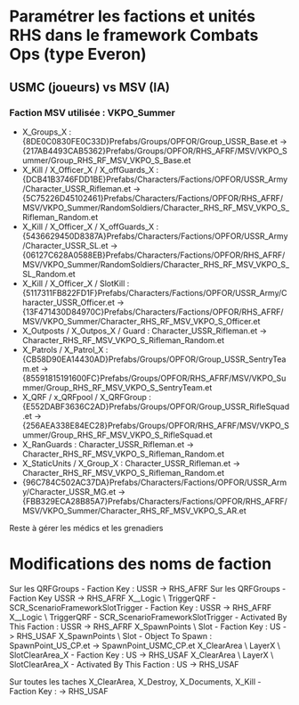 # Paramétrer les factions et unités RHS dans le framework Combats Ops (type Everon)

## USMC (joueurs) vs MSV (IA)

### Faction MSV utilisée : VKPO_Summer

* X_Groups_X : {8DE0C0830FE0C33D}Prefabs/Groups/OPFOR/Group_USSR_Base.et -> {217AB4493CAB5362}Prefabs/Groups/OPFOR/RHS_AFRF/MSV/VKPO_Summer/Group_RHS_RF_MSV_VKPO_S_Base.et
* X_Kill / X_Officer_X / X_offGuards_X : {DCB41B3746FDD1BE}Prefabs/Characters/Factions/OPFOR/USSR_Army/Character_USSR_Rifleman.et -> {5C75226D45102461}Prefabs/Characters/Factions/OPFOR/RHS_AFRF/MSV/VKPO_Summer/RandomSoldiers/Character_RHS_RF_MSV_VKPO_S_Rifleman_Random.et
* X_Kill / X_Officer_X / X_offGuards_X : {5436629450D8387A}Prefabs/Characters/Factions/OPFOR/USSR_Army/Character_USSR_SL.et -> {06127C628A0588EB}Prefabs/Characters/Factions/OPFOR/RHS_AFRF/MSV/VKPO_Summer/RandomSoldiers/Character_RHS_RF_MSV_VKPO_S_SL_Random.et
* X_Kill / X_Officer_X / SlotKill : {5117311FB822FD1F}Prefabs/Characters/Factions/OPFOR/USSR_Army/Character_USSR_Officer.et -> {13F471430D84970C}Prefabs/Characters/Factions/OPFOR/RHS_AFRF/MSV/VKPO_Summer/Character_RHS_RF_MSV_VKPO_S_Officer.et
* X_Outposts / X_Outpos_X / Guard : Character_USSR_Rifleman.et -> Character_RHS_RF_MSV_VKPO_S_Rifleman_Random.et
* X_Patrols / X_Patrol_X : {CB58D90EA14430AD}Prefabs/Groups/OPFOR/Group_USSR_SentryTeam.et -> {85591815191600FC}Prefabs/Groups/OPFOR/RHS_AFRF/MSV/VKPO_Summer/Group_RHS_RF_MSV_VKPO_S_SentryTeam.et
* X_QRF / x_QRFpool / X_QRFGroup : {E552DABF3636C2AD}Prefabs/Groups/OPFOR/Group_USSR_RifleSquad.et -> {256AEA338E84EC28}Prefabs/Groups/OPFOR/RHS_AFRF/MSV/VKPO_Summer/Group_RHS_RF_MSV_VKPO_S_RifleSquad.et
* X_RanGuards : Character_USSR_Rifleman.et -> Character_RHS_RF_MSV_VKPO_S_Rifleman_Random.et
* X_StaticUnits / X_Group_X : Character_USSR_Rifleman.et -> Character_RHS_RF_MSV_VKPO_S_Rifleman_Random.et
* {96C784C502AC37DA}Prefabs/Characters/Factions/OPFOR/USSR_Army/Character_USSR_MG.et -> {FBB329ECA28B85A7}Prefabs/Characters/Factions/OPFOR/RHS_AFRF/MSV/VKPO_Summer/Character_RHS_RF_MSV_VKPO_S_AR.et

Reste à gérer les médics et les grenadiers

# Modifications des noms de faction

Sur les QRFGroups - Faction Key : USSR -> RHS_AFRF
Sur les QRFGroups - Faction Key USSR -> RHS_AFRF
X__Logic \ TriggerQRF - SCR_ScenarioFrameworkSlotTrigger - Faction Key : USSR -> RHS_AFRF
X__Logic \ TriggerQRF - SCR_ScenarioFrameworkSlotTrigger - Activated By This Faction : USSR -> RHS_AFRF
X_SpawnPoints \ Slot - Faction Key : US -> RHS_USAF
X_SpawnPoints \ Slot - Object To Spawn : SpawnPoint_US_CP.et -> SpawnPoint_USMC_CP.et
X_ClearArea \ LayerX \ SlotClearArea_X - Faction Key : US -> RHS_USAF
X_ClearArea \ LayerX \ SlotClearArea_X - Activated By This Faction : US -> RHS_USAF

Sur toutes les taches X_ClearArea, X_Destroy, X_Documents, X_Kill - Faction Key : <vide> -> RHS_USAF
